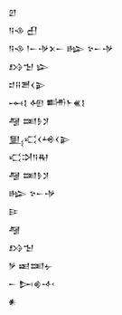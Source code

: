 <div class='block'>
<div class='line'>𒇻</div>
<div class='line'>𒀀𒈾 𒌷</div>
<div class='line'>𒀀𒈾 𒁹𒀸𒋩𒉽𒀸 𒈗 𒆳𒀸𒋩</div>
<div class='line'>𒋳𒈠 𒇽</div>
<div class='line'>𒄑𒍝𒍪𒌋𒉌</div>
<div class='line'>𒆰𒋙 𒅇 𒌦𒈨𒌍𒋙</div>
<div class='line'>𒆷 𒌅𒊩𒋡</div>
<div class='line'>𒅅𒄣𒌋𒆲𒌋𒉌</div>
<div class='line'>𒄣𒋫𒀀𒊑</div>
<div class='line'>𒆷 𒌅𒊩𒋡</div>
<div class='line'>𒈗 𒆳𒀸𒋩</div>
<div class='line'>𒄿</div>
<div class='line'>𒆷</div>
<div class='line'>𒋳𒈠</div>
<div class='line'>𒃻 𒀜𒌅𒉡</div>
<div class='line'>𒀸 𒄖𒄯𒋾</div>
<div class='line'>𒀭</div>
</div>
